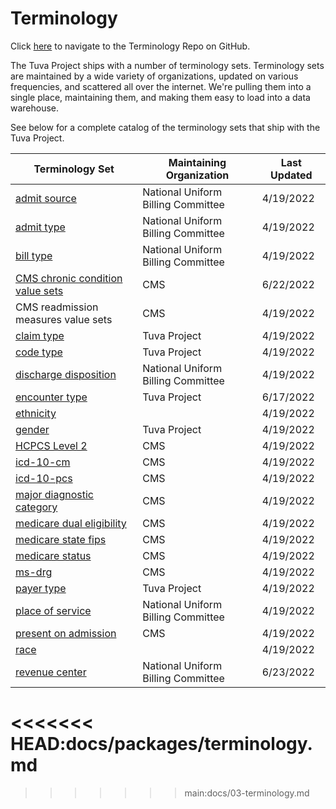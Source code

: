 

# Terminology

Click [here](https://github.com/tuva-health/terminology) to navigate to the Terminology Repo on GitHub.

The Tuva Project ships with a number of terminology sets.  Terminology sets are maintained by a wide variety of organizations, updated on various frequencies, and scattered all over the internet.  We're pulling them into a single place, maintaining them, and making them easy to load into a data warehouse.

See below for a complete catalog of the terminology sets that ship with the Tuva Project.

| Terminology Set | Maintaining Organization | Last Updated |
|---|---|---|
| [admit source](https://github.com/tuva-health/terminology/blob/main/terminology/terminology__admit_source.csv) | National Uniform Billing Committee | 4/19/2022    | 
| [admit type](https://github.com/tuva-health/terminology/blob/main/terminology/terminology__admit_type.csv) | National Uniform Billing Committee | 4/19/2022 | 
| [bill type](https://github.com/tuva-health/terminology/blob/main/terminology/terminology__bill_type.csv) | National Uniform Billing Committee | 4/19/2022 | 
| [CMS chronic condition value sets](https://github.com/tuva-health/terminology/blob/main/terminology/terminology__chronic_conditions.csv) | CMS | 6/22/2022 | 
| CMS readmission measures value sets | CMS | 4/19/2022 |
| [claim type](https://github.com/tuva-health/terminology/blob/main/terminology/terminology__claim_type.csv) | Tuva Project | 4/19/2022 | 
| [code type](https://github.com/tuva-health/terminology/blob/main/terminology/terminology__code_type.csv) | Tuva Project | 4/19/2022 | 
| [discharge disposition](https://github.com/tuva-health/terminology/blob/main/terminology/terminology__discharge_disposition.csv) | National Uniform Billing Committee | 4/19/2022 | 
| [encounter type](https://github.com/tuva-health/terminology/blob/main/terminology/terminology__encounter_type.csv) | Tuva Project | 6/17/2022  | 
| [ethnicity](https://github.com/tuva-health/terminology/blob/main/terminology/terminology__ethnicity.csv) |  | 4/19/2022 | 
| [gender](https://github.com/tuva-health/terminology/blob/main/terminology/terminology__gender.csv) | Tuva Project | 4/19/2022 | 
| [HCPCS Level 2](https://github.com/tuva-health/terminology/blob/main/terminology/terminology__hcpcs_level_2.csv) | CMS | 4/19/2022 | 
| [icd-10-cm](https://github.com/tuva-health/terminology/blob/main/terminology/terminology__icd_10_cm.csv) | CMS | 4/19/2022 | 
| [icd-10-pcs](https://github.com/tuva-health/terminology/blob/main/terminology/terminology__icd_10_pcs.csv) | CMS | 4/19/2022 | 
| [major diagnostic category](https://github.com/tuva-health/terminology/blob/main/terminology/terminology__mdc.csv) | CMS | 4/19/2022 | 
| [medicare dual eligibility](https://github.com/tuva-health/terminology/blob/main/terminology/terminology__medicare_dual_eligibility.csv) | CMS | 4/19/2022 | 
| [medicare state fips](https://github.com/tuva-health/terminology/blob/main/terminology/terminology__medicare_state_fips.csv) | CMS | 4/19/2022 | 
| [medicare status](https://github.com/tuva-health/terminology/blob/main/terminology/terminology__medicare_status.csv) | CMS | 4/19/2022 | 
| [ms-drg](https://github.com/tuva-health/terminology/blob/main/terminology/terminology__ms_drg.csv) | CMS | 4/19/2022 | 
| [payer type](https://github.com/tuva-health/terminology/blob/main/terminology/terminology__payer_type.csv)| Tuva Project | 4/19/2022 | 
| [place of service](https://github.com/tuva-health/terminology/blob/main/terminology/terminology__place_of_service.csv) | National Uniform Billing Committee | 4/19/2022 | 
| [present on admission](https://github.com/tuva-health/terminology/blob/main/terminology/terminology__present_on_admission.csv) | CMS | 4/19/2022 | 
| [race](https://github.com/tuva-health/terminology/blob/main/terminology/terminology__race.csv) |  | 4/19/2022 | 
| [revenue center](https://github.com/tuva-health/terminology/blob/main/terminology/terminology__revenue_center.csv) | National Uniform Billing Committee | 6/23/2022 |  
<<<<<<< HEAD:docs/packages/terminology.md
=======


>>>>>>> main:docs/03-terminology.md

